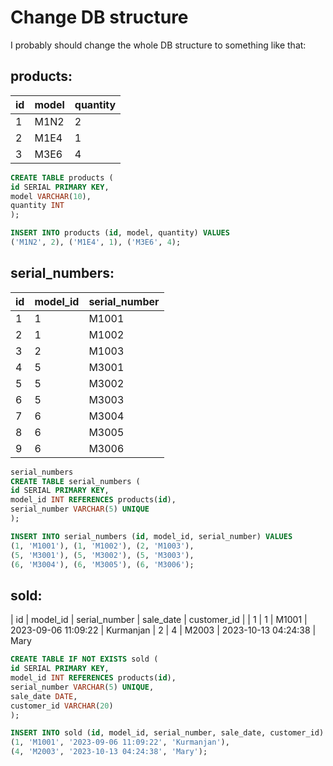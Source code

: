 # Change DB structure

I probably should change the whole DB structure to something like that:

## products:

| id | model | quantity |
|----|-------|----------|
| 1  | M1N2  | 2        |
| 2  | M1E4  | 1        |
| 3  | M3E6  | 4        |

```SQL
CREATE TABLE products (
id SERIAL PRIMARY KEY,
model VARCHAR(10),
quantity INT
);

INSERT INTO products (id, model, quantity) VALUES
('M1N2', 2), ('M1E4', 1), ('M3E6', 4);
```

## serial_numbers:

| id | model_id | serial_number |
|----|----------|---------------|
| 1  | 1        | M1001         |
| 2  | 1        | M1002         |
| 3  | 2        | M1003         |
| 4  | 5        | M3001         |
| 5  | 5        | M3002         |
| 6  | 5        | M3003         |
| 7  | 6        | M3004         |
| 8  | 6        | M3005         |
| 9  | 6        | M3006         |

```SQL
serial_numbers
CREATE TABLE serial_numbers (
id SERIAL PRIMARY KEY,
model_id INT REFERENCES products(id),
serial_number VARCHAR(5) UNIQUE
);

INSERT INTO serial_numbers (id, model_id, serial_number) VALUES
(1, 'M1001'), (1, 'M1002'), (2, 'M1003'),
(5, 'M3001'), (5, 'M3002'), (5, 'M3003'),
(6, 'M3004'), (6, 'M3005'), (6, 'M3006');
```

## sold:

| id | model_id | serial_number | sale_date           | customer_id |
| 1  | 1        | M1001         | 2023-09-06 11:09:22 | Kurmanjan
| 2  | 4        | M2003         | 2023-10-13 04:24:38 | Mary

```SQL
CREATE TABLE IF NOT EXISTS sold (
id SERIAL PRIMARY KEY,
model_id INT REFERENCES products(id),
serial_number VARCHAR(5) UNIQUE,
sale_date DATE,
customer_id VARCHAR(20)
);

INSERT INTO sold (id, model_id, serial_number, sale_date, customer_id) VALUES
(1, 'M1001', '2023-09-06 11:09:22', 'Kurmanjan'),
(4, 'M2003', '2023-10-13 04:24:38', 'Mary');
```
